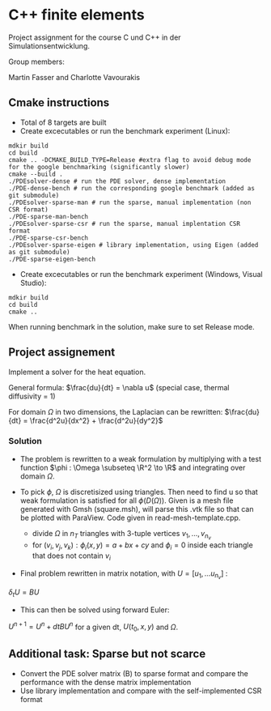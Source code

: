 # C++ finite elements

Project assignment for the course C und C++ in der Simulationsentwicklung.

Group members:

Martin Fasser and Charlotte Vavourakis

## Cmake instructions

* Total of 8 targets are built
* Create excecutables or run the benchmark experiment (Linux): 

```
mdkir build
cd build
cmake .. -DCMAKE_BUILD_TYPE=Release #extra flag to avoid debug mode for the google benchmarking (significantly slower)
cmake --build .
./PDEsolver-dense # run the PDE solver, dense implementation
./PDE-dense-bench # run the corresponding google benchmark (added as git submodule)
./PDEsolver-sparse-man # run the sparse, manual implementation (non CSR format)
./PDE-sparse-man-bench
./PDEsolver-sparse-csr # run the sparse, manual implentation CSR format
./PDE-sparse-csr-bench
./PDEsolver-sparse-eigen # library implementation, using Eigen (added as git submodule)
./PDE-sparse-eigen-bench
```

* Create excecutables or run the benchmark experiment (Windows, Visual Studio): 
```
mdkir build
cd build
cmake ..
```
When running benchmark in the solution, make sure to set Release mode.

## Project assignement

Implement a solver for the heat equation.

General formula: $\frac{du}{dt} = \nabla u$ (special case, thermal diffusivity = 1)

For domain $\Omega$ in two dimensions, the Laplacian can be rewritten: $\frac{du}{dt} = \frac{d^2u}{dx^2} + \frac{d^2u}{dy^2}$

### Solution

* The problem is rewritten to a weak formulation by multiplying with a test function $\phi : \Omega \subseteq \R^2 \to \R$ and integrating over domain $\Omega$.

* To pick $\phi$, $\Omega$ is discretisized using triangles. Then need to find u so that weak formulation is satisfied for all $\phi(D(\Omega))$.
Given is a mesh file generated with Gmsh (square.msh), will parse this .vtk file so that can be plotted with ParaView. Code given in read-mesh-template.cpp.

	* divide $\Omega$ in $n_T$ triangles with 3-tuple vertices $v_1,..., v_{n_{v}}$
	* for $(v_i, v_j, v_k) : \phi_i(x,y) = a + bx + cy$ and $\phi_i = 0$ inside each triangle that does not contain $v_i$

* Final problem rewritten in matrix notation, with $U = [u_1, ...u_{n_{v}}]$ : 

$\delta_tU = BU$ 

* This can then be solved using forward Euler:

$U^{n+1} = U^n + dt B U^n$ for a given dt, $U(t_0,x,y)$ and $\Omega$.

## Additional task: Sparse but not scarce

* Convert the PDE solver matrix (B) to sparse format and compare the performance with the dense matrix implementation
* Use library implementation and compare with the self-implemented CSR format
